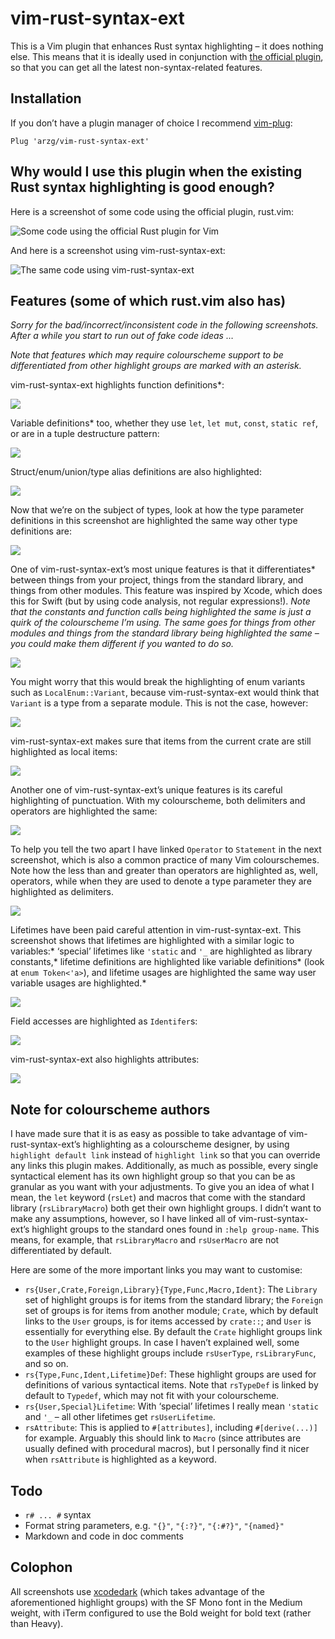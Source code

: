 # vim-rust-syntax-ext

This is a Vim plugin that enhances Rust syntax highlighting – it does nothing else. This means that it is ideally used in conjunction with [the official plugin](https://github.com/rust-lang/rust.vim), so that you can get all the latest non-syntax-related features.

## Installation

If you don’t have a plugin manager of choice I recommend [vim-plug](https://github.com/junegunn/vim-plug):

```viml
Plug 'arzg/vim-rust-syntax-ext'
```

## Why would I use this plugin when the existing Rust syntax highlighting is good enough?

Here is a screenshot of some code using the official plugin, rust.vim:

![Some code using the official Rust plugin for Vim](https://raw.githubusercontent.com/arzg/resources/master/vim-rust-syntax-ext/rust.vim.png)

And here is a screenshot using vim-rust-syntax-ext:

![The same code using vim-rust-syntax-ext](https://raw.githubusercontent.com/arzg/resources/master/vim-rust-syntax-ext/vim-rust-syntax-ext.png)

## Features (some of which rust.vim also has)

*Sorry for the bad/incorrect/inconsistent code in the following screenshots. After a while you start to run out of fake code ideas …*

*Note that features which may require colourscheme support to be differentiated from other highlight groups are marked with an asterisk.*

vim-rust-syntax-ext highlights function definitions\*:

![](https://raw.githubusercontent.com/arzg/resources/master/vim-rust-syntax-ext/FunctionDefinitions.png)

Variable definitions\* too, whether they use `let`, `let mut`, `const`, `static ref`, or are in a tuple destructure pattern:

![](https://raw.githubusercontent.com/arzg/resources/master/vim-rust-syntax-ext/IdentifierDefinitions.png)

Struct/enum/union/type alias definitions are also highlighted:

![](https://raw.githubusercontent.com/arzg/resources/master/vim-rust-syntax-ext/TypeDefinitions.png)

Now that we’re on the subject of types, look at how the type parameter definitions in this screenshot are highlighted the same way other type definitions are:

![](https://raw.githubusercontent.com/arzg/resources/master/vim-rust-syntax-ext/TypeParameters.png)

One of vim-rust-syntax-ext’s most unique features is that it differentiates\* between things from your project, things from the standard library, and things from other modules. This feature was inspired by Xcode, which does this for Swift (but by using code analysis, not regular expressions!). *Note that the constants and function calls being highlighted the same is just a quirk of the colourscheme I’m using. The same goes for things from other modules and things from the standard library being highlighted the same – you could make them different if you wanted to do so.*

![](https://raw.githubusercontent.com/arzg/resources/master/vim-rust-syntax-ext/OriginOfThings.png)

You might worry that this would break the highlighting of enum variants such as `LocalEnum::Variant`, because vim-rust-syntax-ext would think that `Variant` is a type from a separate module. This is not the case, however:

![](https://raw.githubusercontent.com/arzg/resources/master/vim-rust-syntax-ext/OriginOfThingsEnums.png)

vim-rust-syntax-ext makes sure that items from the current crate are still highlighted as local items:

![](https://raw.githubusercontent.com/arzg/resources/master/vim-rust-syntax-ext/OriginOfThingsCrate.png)

Another one of vim-rust-syntax-ext’s unique features is its careful highlighting of punctuation. With my colourscheme, both delimiters and operators are highlighted the same:

![](https://raw.githubusercontent.com/arzg/resources/master/vim-rust-syntax-ext/Punctuation.png)

To help you tell the two apart I have linked `Operator` to `Statement` in the next screenshot, which is also a common practice of many Vim colourschemes. Note how the less than and greater than operators are highlighted as, well, operators, while when they are used to denote a type parameter they are highlighted as delimiters.

![](https://raw.githubusercontent.com/arzg/resources/master/vim-rust-syntax-ext/PunctuationOtherThemes.png)

Lifetimes have been paid careful attention in vim-rust-syntax-ext. This screenshot shows that lifetimes are highlighted with a similar logic to variables:\* ‘special’ lifetimes like `'static` and `'_` are highlighted as library constants,\* lifetime definitions are highlighted like variable definitions\* (look at `enum Token<'a>`), and lifetime usages are highlighted the same way user variable usages are highlighted.\*

![](https://raw.githubusercontent.com/arzg/resources/master/vim-rust-syntax-ext/Lifetimes.png)

Field accesses are highlighted as `Identifer`s:

![](https://raw.githubusercontent.com/arzg/resources/master/vim-rust-syntax-ext/FieldAccess.png)

vim-rust-syntax-ext also highlights attributes:

![](https://raw.githubusercontent.com/arzg/resources/master/vim-rust-syntax-ext/Derive.png)

## Note for colourscheme authors

I have made sure that it is as easy as possible to take advantage of vim-rust-syntax-ext’s highlighting as a colourscheme designer, by using `highlight default link` instead of `highlight link` so that you can override any links this plugin makes. Additionally, as much as possible, every single syntactical element has its own highlight group so that you can be as granular as you want with your adjustments. To give you an idea of what I mean, the `let` keyword (`rsLet`) and macros that come with the standard library (`rsLibraryMacro`) both get their own highlight groups. I didn’t want to make any assumptions, however, so I have linked all of vim-rust-syntax-ext’s highlight groups to the standard ones found in `:help group-name`. This means, for example, that `rsLibraryMacro` and `rsUserMacro` are not differentiated by default.

Here are some of the more important links you may want to customise:

- `rs{User,Crate,Foreign,Library}{Type,Func,Macro,Ident}`: The `Library` set of highlight groups is for items from the standard library; the `Foreign` set of groups is for items from another module; `Crate`, which by default links to the `User` groups, is for items accessed by `crate::`; and `User` is essentially for everything else. By default the `Crate` highlight groups link to the `User` highlight groups. In case I haven’t explained well, some examples of these highlight groups include `rsUserType`, `rsLibraryFunc`, and so on.
- `rs{Type,Func,Ident,Lifetime}Def`: These highlight groups are used for definitions of various syntactical items. Note that `rsTypeDef` is linked by default to `Typedef`, which may not fit with your colourscheme.
- `rs{User,Special}Lifetime`: With ‘special’ lifetimes I really mean `'static` and `'_` – all other lifetimes get `rsUserLifetime`.
- `rsAttribute`: This is applied to `#[attributes]`, including `#[derive(...)]` for example. Arguably this should link to `Macro` (since attributes are usually defined with procedural macros), but I personally find it nicer when `rsAttribute` is highlighted as a keyword.

## Todo

- `r# ... #` syntax
- Format string parameters, e.g. `"{}"`, `"{:?}"`, `"{:#?}"`, `"{named}"`
- Markdown and code in doc comments

## Colophon

All screenshots use [xcodedark](https://github.com/arzg/vim-colors-xcode) (which takes advantage of the aforementioned highlight groups) with the SF Mono font in the Medium weight, with iTerm configured to use the Bold weight for bold text (rather than Heavy).

